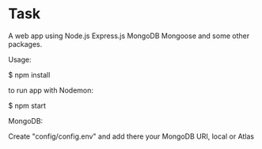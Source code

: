 # Task
A web app using Node.js Express.js MongoDB Mongoose and some other packages.

Usage:

$ npm install

to run app with Nodemon:

$ npm start

MongoDB:

Create "config/config.env" and add there your MongoDB URI, local or Atlas


